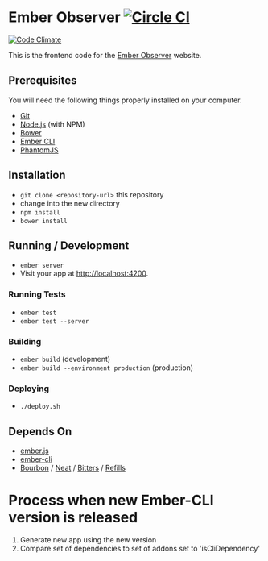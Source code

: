# Ember Observer [![Circle CI](https://circleci.com/gh/emberobserver/client.svg?style=svg)](https://circleci.com/gh/emberobserver/client)
[![Code Climate](https://codeclimate.com/github/emberobserver/client/badges/gpa.svg)](https://codeclimate.com/github/emberobserver/client)

This is the frontend code for the [Ember Observer](http://emberobserver.com/) website.

## Prerequisites

You will need the following things properly installed on your computer.

* [Git](http://git-scm.com/)
* [Node.js](http://nodejs.org/) (with NPM)
* [Bower](http://bower.io/)
* [Ember CLI](http://www.ember-cli.com/)
* [PhantomJS](http://phantomjs.org/)

## Installation

* `git clone <repository-url>` this repository
* change into the new directory
* `npm install`
* `bower install`

## Running / Development

* `ember server`
* Visit your app at [http://localhost:4200](http://localhost:4200).

### Running Tests

* `ember test`
* `ember test --server`

### Building

* `ember build` (development)
* `ember build --environment production` (production)

### Deploying

* `./deploy.sh`

## Depends On

* [ember.js](http://emberjs.com/)
* [ember-cli](http://www.ember-cli.com/)
* [Bourbon](http://bourbon.io/) / [Neat](http://neat.bourbon.io/) / [Bitters](http://bitters.bourbon.io/) / [Refills](http://refills.bourbon.io/)

# Process when new Ember-CLI version is released

1. Generate new app using the new version
1. Compare set of dependencies to set of addons set to 'isCliDependency'
